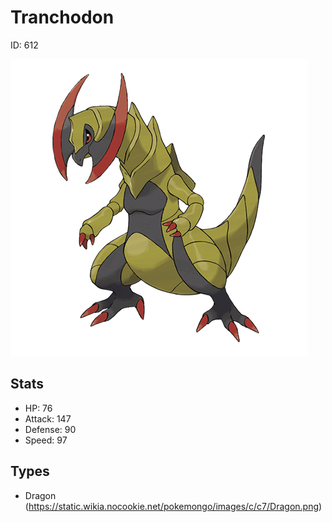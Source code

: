 # Tranchodon


ID: 612

![](https://raw.githubusercontent.com/PokeAPI/sprites/master/sprites/pokemon/other/official-artwork/612.png "Tranchodon")

## Stats


 - HP: 76
 - Attack: 147
 - Defense: 90
 - Speed: 97

## Types


 - Dragon (https://static.wikia.nocookie.net/pokemongo/images/c/c7/Dragon.png)

